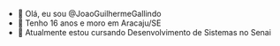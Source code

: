 - 👋 Olá, eu sou @JoaoGuilhermeGallindo
- 👀 Tenho 16 anos e moro em Aracaju/SE
- 🌱 Atualmente estou cursando Desenvolvimento de Sistemas no Senai
  
